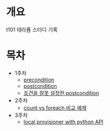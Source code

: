 # 개요
t101 테라폼 스터디 기록

# 목차
* 1주차
  * [precondition](./precondition/)
  * [postcondition](./postcondition/)
  * [조건을 잘못 설정한 postcondition](./wrong_postcondition/)
* 2주차
  * [count vs foreach 비교 예제](./count_vs_foreach/)
* 3주차
  * [local provisioner with python API](./provisioner/local/)
